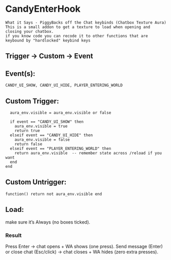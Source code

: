 # CandyEnterHook
```
What it Says - PiggyBacks off the Chat keybinds (Chatbox Texture Aura) 
This is a small addon to get a texture to load when opening and closing your chatbox.
if you know code you can recode it to other functions that are keybound by "hardlocked" keybind keys
```
## **Trigger → Custom → Event**
## **Event(s):**

`CANDY_UI_SHOW, CANDY_UI_HIDE, PLAYER_ENTERING_WORLD`


## **Custom Trigger:**

```function(event)
  aura_env.visible = aura_env.visible or false

  if event == "CANDY_UI_SHOW" then
    aura_env.visible = true
    return true
  elseif event == "CANDY_UI_HIDE" then
    aura_env.visible = false
    return false
  elseif event == "PLAYER_ENTERING_WORLD" then
    return aura_env.visible  -- remember state across /reload if you want
  end
end
```


## **Custom Untrigger:**

`function() return not aura_env.visible end`


## **Load:**
make sure it’s Always (no boxes ticked).

### **Result**

Press Enter → chat opens + WA shows (one press).
Send message (Enter) or close chat (Esc/click) → chat closes + WA hides (zero extra presses).
